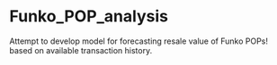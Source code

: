 # Funko_POP_analysis
Attempt to develop model for forecasting resale value of Funko POPs! based on available transaction history.
